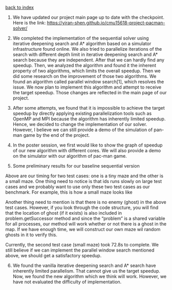 [back to index](/index.md)

1. We have updated our project main page up to date with the checkpoint. Here is the link: https://yiran-shen.github.io/cmu15618-project-pacman-solver/

2. We completed the implementation of the sequential solver using iterative deepening search and A* algorithm based on a simulator infrastructure found online. We also tried to parallelize iterations of the search with different depth limit in iterative deepening search and A* search because they are independent. After that we can hardly find any speedup. Then, we analyzed the algorithm and found it the inherent property of two algorithms, which limits the overall speedup. Then we did some research on the improvement of those two algorithms. We found an algorithm called parallel window search[1], which resolves the issue. We now plan to implement this algorithm and attempt to receive the target speedup. Those changes are reflected in the main page of our project.

3. After some attempts, we found that it is impossible to achieve the target speedup by directly applying existing parallelization tools such as OpenMP and MPI because the algorithm has inherently limited speedup. Hence, we decided to change the implementation of our solver. However, I believe we can still provide a demo of the simulation of pan-man game by the end of the project.

4. In the poster session, we first would like to show the graph of speedup of our new algorithm with different cores. We will also provide a demo on the simulator with our algorithm of pac-man game.

5. Some preliminary results for our baseline sequential version



Above are our timing for two test cases: one is a tiny maze and the other is a small maze. One thing need to notice is that ids runs slowly on large test cases and we probably want to use only these two test cases as our benchmark. 
For example, this is how a small maze looks like

Another thing need to mention is that there is no enemy (ghost) in the above test cases. However, if you look through the code structure, you will find that the location of ghost (if it exists) is also included in problem.getSuccessor method and since the “problem” is a shared variable for all processes, our method will work whether or not there is a ghost in the map. If we have enough time, we will construct our own maze wil random ghosts in it to verify this. 

Currently, the second test case (small maze) took 72.8s to complete. We still believe if we can implement the parallel window search mentioned above, we should get a satisfactory speedup. 

6. We found the vanilla iterative deepening search and A* search have inherently limited parallelism. That cannot give us the target speedup. Now, we found the new algorithm which we think will work. However, we have not evaluated the difficulty of implementation.
